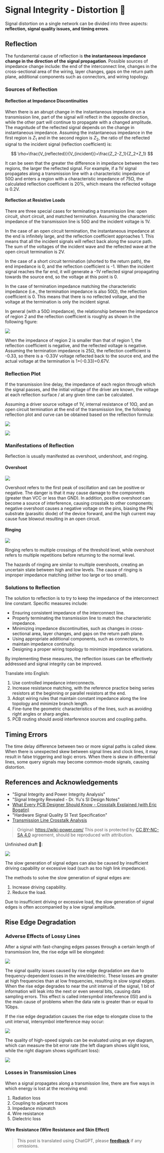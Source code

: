 # Signal Integrity - Distortion 🚧

Signal distortion on a single network can be divided into three aspects: **reflection, signal quality issues, and timing errors**.

## Reflection

The fundamental cause of reflection is **the instantaneous impedance change in the direction of the signal propagation**. Possible sources of impedance change include: the end of the interconnect line, changes in the cross-sectional area of the wiring, layer changes, gaps on the return path plane, additional components such as connectors, and wiring topology.

### Sources of Reflection

#### Reflection at Impedance Discontinuities

When there is an abrupt change in the instantaneous impedance on a transmission line, part of the signal will reflect in the opposite direction, while the other part will continue to propagate with a changed amplitude. The magnitude of the reflected signal depends on the change in instantaneous impedance. Assuming the instantaneous impedance in the first region is $Z_1$ and in the second region is $Z_2$, the ratio of the reflected signal to the incident signal (reflection coefficient) is:

$$
\rho=\frac{V_{reflected}}{V_{incident}}=\frac{Z_2-Z_1}{Z_2+Z_1}
$$

It can be seen that the greater the difference in impedance between the two regions, the larger the reflected signal. For example, if a 1V signal propagates along a transmission line with a characteristic impedance of 50Ω and enters a region with a characteristic impedance of 75Ω, the calculated reflection coefficient is 20%, which means the reflected voltage is 0.2V.

#### Reflection at Resistive Loads

There are three special cases for terminating a transmission line: open circuit, short circuit, and matched termination. Assuming the characteristic impedance of the transmission line is 50Ω and the incident voltage is 1V.

In the case of an open circuit termination, the instantaneous impedance at the end is infinitely large, and the reflection coefficient approaches 1. This means that all the incident signals will reflect back along the source path. The sum of the voltages of the incident wave and the reflected wave at the open circuit termination is 2V.

In the case of a short circuit termination (shorted to the return path), the end impedance is 0, and the reflection coefficient is -1. When the incident signal reaches the far end, it will generate a -1V reflected signal propagating towards the source end, so the voltage at this point is 0.

In the case of termination impedance matching the characteristic impedance (i.e., the termination impedance is also 50Ω), the reflection coefficient is 0. This means that there is no reflected voltage, and the voltage at the termination is only the incident signal.

In general (with a 50Ω impedance), the relationship between the impedance of region 2 and the reflection coefficient is roughly as shown in the following figure:

![](https://img.wiki-power.com/d/wiki-media/img/20221210182554.png)

When the impedance of region 2 is smaller than that of region 1, the reflection coefficient is negative, and the reflected voltage is negative. Assuming the termination impedance is 25Ω, the reflection coefficient is -0.33, so there is a -0.33V voltage reflected back to the source end, and the actual voltage at the termination is 1+(-0.33)=0.67V.

### Reflection Plot

If the transmission line delay, the impedance of each region through which the signal passes, and the initial voltage of the driver are known, the voltage at each reflection surface / at any given time can be calculated.

Assuming a driver source voltage of 1V, internal resistance of 10Ω, and an open circuit termination at the end of the transmission line, the following reflection plot and curve can be obtained based on the reflection formula:

![](https://img.wiki-power.com/d/wiki-media/img/20221210182654.png)

![](https://img.wiki-power.com/d/wiki-media/img/20221210182717.png)

### Manifestations of Reflection

Reflection is usually manifested as overshoot, undershoot, and ringing.

#### Overshoot

![](https://img.wiki-power.com/d/wiki-media/img/20211220091443.png)

Overshoot refers to the first peak of oscillation and can be positive or negative. The danger is that it may cause damage to the components (greater than VCC or less than GND). In addition, positive overshoot can become a source of interference, causing crosstalk to other components; negative overshoot causes a negative voltage on the pins, biasing the PN substrate (parasitic diode) of the device forward, and the high current may cause fuse blowout resulting in an open circuit.

#### Ringing

![](https://img.wiki-power.com/d/wiki-media/img/20211220094236.png)

Ringing refers to multiple crossings of the threshold level, while overshoot refers to multiple repetitions before returning to the normal level.

The hazards of ringing are similar to multiple overshoots, creating an uncertain state between high and low levels. The cause of ringing is improper impedance matching (either too large or too small).

### Solutions to Reflection

The solution to reflection is to try to keep the impedance of the interconnect line constant. Specific measures include:

- Ensuring consistent impedance of the interconnect line.
- Properly terminating the transmission line to match the characteristic impedance.
- Minimizing impedance discontinuities, such as changes in cross-sectional area, layer changes, and gaps on the return path plane.
- Using appropriate additional components, such as connectors, to maintain impedance continuity.
- Designing a proper wiring topology to minimize impedance variations.

By implementing these measures, the reflection issues can be effectively addressed and signal integrity can be improved.

Translate into English:



1. Use controlled impedance interconnects.
2. Increase resistance matching, with the reference practice being series resistors at the beginning or parallel resistors at the end.
3. Adopt wiring rules that maintain constant impedance along the line topology and minimize branch length.
4. Fine-tune the geometric characteristics of the lines, such as avoiding right angles or sharp angles.
5. PCB routing should avoid interference sources and coupling paths.

## Timing Errors

The time delay difference between two or more signal paths is called skew. When there is unexpected skew between signal lines and clock lines, it may result in false triggering and logic errors. When there is skew in differential lines, some query signals may become common-mode signals, causing distortion.

## References and Acknowledgements

- "Signal Integrity and Power Integrity Analysis"
- "Signal Integrity Revealed - Dr. Yu's SI Design Notes"
- [What Every PCB Designer Should Know - Crosstalk Explained (with Eric Bogatin)](https://www.youtube.com/watch?v=EF7SxgcDfCo)
- "Hardware Signal Quality SI Test Specification"
- [Transmission Line Crosstalk Analysis](https://blog.csdn.net/weixin_40877615/article/details/95329866)

> Original: <https://wiki-power.com/>
> This post is protected by [CC BY-NC-SA 4.0](https://creativecommons.org/licenses/by/4.0/deed.en) agreement, should be reproduced with attribution.

Unfinished draft 🚧:

![](https://img.wiki-power.com/d/wiki-media/img/20211220093258.png)

The slow generation of signal edges can also be caused by insufficient driving capability or excessive load (such as too high link impedance).

The methods to solve the slow generation of signal edges are:

1. Increase driving capability.
2. Reduce the load.

Due to insufficient driving or excessive load, the slow generation of signal edges is often accompanied by a low signal amplitude.

## Rise Edge Degradation

### Adverse Effects of Lossy Lines

After a signal with fast-changing edges passes through a certain length of transmission line, the rise edge will be elongated:

![](https://img.wiki-power.com/d/wiki-media/img/20220105174702.png)

The signal quality issues caused by rise edge degradation are due to frequency-dependent losses in the wire/dielectric. These losses are greater at high frequencies than at low frequencies, resulting in slow signal edges. When the rise edge degrades to near the unit interval of the signal, 1 bit of information will leak into the next or even several bits, causing data sampling errors. This effect is called intersymbol interference (ISI) and is the main cause of problems when the data rate is greater than or equal to 1Gbps.

If the rise edge degradation causes the rise edge to elongate close to the unit interval, intersymbol interference may occur:

![](https://img.wiki-power.com/d/wiki-media/img/20220110093600.png)

The quality of high-speed signals can be evaluated using an eye diagram, which can measure the bit error rate (the left diagram shows slight loss, while the right diagram shows significant loss):

![](https://img.wiki-power.com/d/wiki-media/img/20220110104943.png)

### Losses in Transmission Lines

When a signal propagates along a transmission line, there are five ways in which energy is lost at the receiving end:

1. Radiation loss
2. Coupling to adjacent traces
3. Impedance mismatch
4. Wire resistance
5. Dielectric loss

#### Wire Resistance (Wire Resistance and Skin Effect)

> This post is translated using ChatGPT, please [**feedback**](https://github.com/linyuxuanlin/Wiki_MkDocs/issues/new) if any omissions.